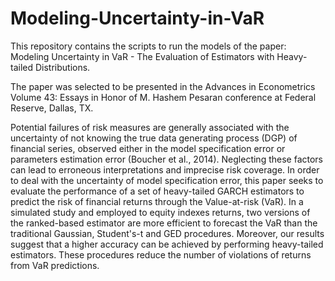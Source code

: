 # Modeling-Uncertainty-in-VaR

This repository contains the scripts to run the models of the paper: Modeling Uncertainty in VaR - The Evaluation of Estimators with Heavy-tailed Distributions.

The paper was selected to be presented in the Advances in Econometrics Volume 43: Essays in Honor of M. Hashem Pesaran conference at Federal Reserve, Dallas, TX.

Potential failures of risk measures are generally associated with the uncertainty of not knowing the true data generating process (DGP) of financial series, observed either in the model specification error or parameters estimation error (Boucher et al., 2014). Neglecting these factors can lead to erroneous interpretations and imprecise risk coverage. In order to deal with the uncertainty of model specification error, this paper seeks to evaluate the performance of a set of heavy-tailed GARCH estimators to predict the risk of financial returns through the Value-at-risk (VaR). In a simulated study and employed to equity indexes returns, two versions of the ranked-based estimator are more efficient to forecast the VaR than the traditional Gaussian, Student's-t and GED procedures. Moreover, our results suggest that a higher accuracy can be achieved by performing heavy-tailed estimators. These procedures reduce the number of violations of returns from VaR predictions.
